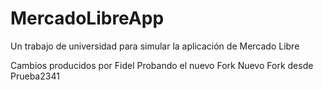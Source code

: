 # MercadoLibreApp
Un trabajo de universidad para simular la aplicación de Mercado Libre


Cambios producidos por Fidel
Probando el nuevo Fork
Nuevo Fork desde Prueba2341
